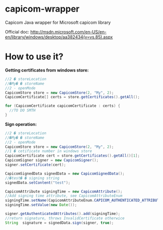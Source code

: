 capicom-wrapper
===============

Capicom Java wrapper for Microsoft capicom library

Official doc: http://msdn.microsoft.com/en-US/en-en/library/windows/desktop/aa382434(v=vs.85).aspx

How to use it?
===============

<b>Getting certificates from windows store:</b>

```JAVA
//2 � storeLocation
//�My� � storeName
//2 - openMode
CapicomStore store = new CapicomStore(2, "My", 2);
CapicomCertificate[] certs = store.getCertificates().getAll();

for (CapicomCertificate capicomCertificate : certs) {
  //TO DO SMTH           
}
```

<b>Sign operation:</b>

```JAVA
//2 � storeLocation
//�My� � storeName
//2 - openMode
CapicomStore store = new CapicomStore(2, "My", 2);
//1 � cetificate number in windows store
CapicomCertificate cert = store.getCertificates().getAll()[1];
CapicomSigner signer = new CapicomSigner();
signer.setCertificate(cert);

CapicomSignedData signedData = new CapicomSignedData();
//�test� � signing string
signedData.setContent("test");

CapicomAttribute signingTime = new CapicomAttribute();
//Add signing time attribute, see CapicomAttributeEnum                 
signingTime.setName(CapicomAttributeEnum.CAPICOM_AUTHENTICATED_ATTRIBUTE_SIGNING_TIME);
signingTime.setValue(new Date());

signer.getAuthenticatedAttributes().add(signingTime);
//return signature, throws InvalidCertificate otherwice 
String  signature = signedData.sign(signer, true);

```


